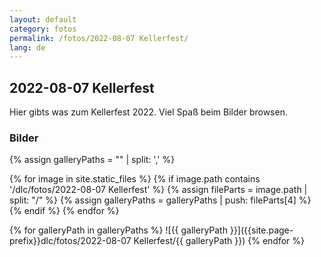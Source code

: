 ```yaml
---
layout: default
category: fotos
permalink: /fotos/2022-08-07 Kellerfest/
lang: de
---
```


## 2022-08-07 Kellerfest

Hier gibts was zum Kellerfest 2022. Viel Spaß beim Bilder browsen.

### Bilder
{% assign galleryPaths = "" | split: ',' %}

{% for image in site.static_files %}
{% if image.path contains '/dlc/fotos/2022-08-07 Kellerfest' %}
        {% assign fileParts = image.path | split: "/" %}
        {% assign galleryPaths = galleryPaths | push: fileParts[4] %}
{% endif %}
{% endfor %}

{% for galleryPath in galleryPaths %}
![{{ galleryPath }}]({{site.page-prefix}}dlc/fotos/2022-08-07 Kellerfest/{{ galleryPath }})
{% endfor %}
